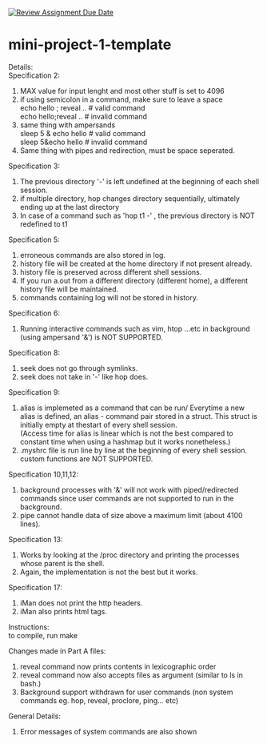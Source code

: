 [![Review Assignment Due Date](https://classroom.github.com/assets/deadline-readme-button-22041afd0340ce965d47ae6ef1cefeee28c7c493a6346c4f15d667ab976d596c.svg)](https:/classroom.github.com/a/Qiz9msrr)
# mini-project-1-template
  
  
    
Details:  
Specification 2:  
1. MAX value for input lenght and most other stuff is set to 4096  
2. if using semicolon in a command, make sure to leave a space  
    echo hello ; reveal ..  # valid command  
    echo hello;reveal ..  # invalid command  
3. same thing with ampersands  
        sleep 5 & echo hello    # valid command  
        sleep 5&echo hello    # invalid command  
4. Same thing with pipes and redirection, must be space seperated.  
    
      
Specification 3:  
1. The previous directory '-' is left undefined at the beginning of each shell session.  
2. if multiple directory, hop changes directory sequentially, ultimately ending up at the last directory  
3. In case of a command such as 'hop t1 -' , the previous directory is NOT redefined to t1  


Specification 5:  
1. erroneous commands are also stored in log.  
2. history file will be created at the home directory if not present already.  
3. history file is preserved across different shell sessions.  
4. If you run a.out from a different directory (different home), a different history file will be maintained.  
5. commands containing log will not be stored in history.  
      
Specification 6:  
1. Running interactive commands such as vim, htop ...etc in background (using ampersand '&') is NOT SUPPORTED.  

Specification 8:  
1. seek does not go through symlinks.  
1. seek does not take in '-' like hop does.  

Specification 9:  
1. alias is implemeted as a command that can be run/ Everytime a new alias is defined, an alias - command pair stored in a struct. This struct is initially empty at thestart of every shell session.  
(Access time for alias is linear which is not the best compared to constant time when using a hashmap but it works nonetheless.)  
2. .myshrc file is run line by line at the beginning of every shell session.  
custom functions are NOT SUPPORTED.  

Specification 10,11,12:  
1. background processes with '&' will not work with piped/redirected commands since user commands are not supported to run in the background.  
2. pipe cannot handle data of size above a maximum limit (about 4100 lines).  

Specification 13:  
1. Works by looking at the /proc directory and printing the processes whose parent is the shell.  
2. Again, the implementation is not the best but it works.  

Specification 17:  
1. iMan does not print the http headers.  
2. iMan also prints html tags.  
  
Instructions:  
to compile, run make  

Changes made in Part A files:  
1. reveal command now prints contents in lexicographic order  
2. reveal command now also accepts files as argument (similar to ls in bash.)  
3. Background support withdrawn for user commands (non system commands eg. hop, reveal, proclore, ping... etc)  

General Details:  
1) Error messages of system commands are also shown  